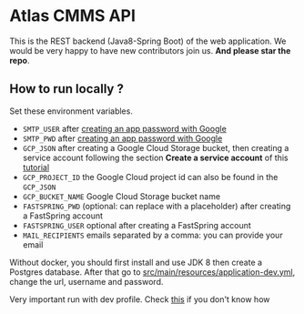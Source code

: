 # Atlas CMMS API

This is the REST backend (Java8-Spring Boot) of the web
application.
We would be very happy to have new contributors join us.
**And please star the repo**.

## How to run locally ?
Set these environment variables.
- `SMTP_USER` after [creating an app password with Google](https://support.google.com/accounts/answer/185833?hl=en)
- `SMTP_PWD` after [creating an app password with Google](https://support.google.com/accounts/answer/185833?hl=en)
- `GCP_JSON` after creating a Google Cloud Storage bucket, then creating a service account following the section **Create a service account** of
  this [tutorial](https://medium.com/@raviyasas/spring-boot-file-upload-with-google-cloud-storage-5445ed91f5bc)
- `GCP_PROJECT_ID` the Google Cloud project id can also be found in the `GCP_JSON`
- `GCP_BUCKET_NAME` Google Cloud Storage bucket name
- `FASTSPRING_PWD` (optional: can replace with a placeholder) after creating a FastSpring account
- `FASTSPRING_USER` optional after creating a FastSpring account
- `MAIL_RECIPIENTS` emails separated by a comma: you can provide your email

Without docker, you should first install and use JDK 8 then create a Postgres database. After that go to [src/main/resources/application-dev.yml](src/main/resources/application-dev.yml), change the url, username and password.

Very important run with dev profile. Check [this](https://stackoverflow.com/a/44374099) if you don't know how
